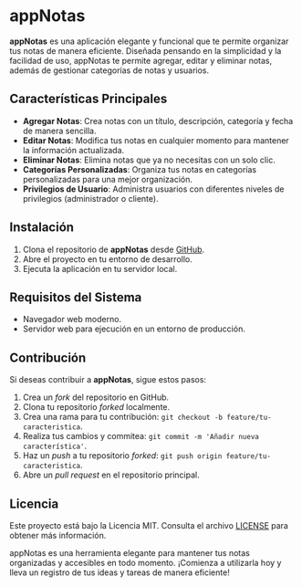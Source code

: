 # appNotas

**appNotas** es una aplicación elegante y funcional que te permite organizar tus notas de manera eficiente. Diseñada pensando en la simplicidad y la facilidad de uso, appNotas te permite agregar, editar y eliminar notas, además de gestionar categorías de notas y usuarios.

## Características Principales

- **Agregar Notas**: Crea notas con un título, descripción, categoría y fecha de manera sencilla.
- **Editar Notas**: Modifica tus notas en cualquier momento para mantener la información actualizada.
- **Eliminar Notas**: Elimina notas que ya no necesitas con un solo clic.
- **Categorías Personalizadas**: Organiza tus notas en categorías personalizadas para una mejor organización.
- **Privilegios de Usuario**: Administra usuarios con diferentes niveles de privilegios (administrador o cliente).


## Instalación

1. Clona el repositorio de **appNotas** desde [GitHub](https://github.com/tu-usuario/appNotas.git).
2. Abre el proyecto en tu entorno de desarrollo.
3. Ejecuta la aplicación en tu servidor local.

## Requisitos del Sistema

- Navegador web moderno.
- Servidor web para ejecución en un entorno de producción.

## Contribución

Si deseas contribuir a **appNotas**, sigue estos pasos:

1. Crea un *fork* del repositorio en GitHub.
2. Clona tu repositorio *forked* localmente.
3. Crea una rama para tu contribución: `git checkout -b feature/tu-caracteristica`.
4. Realiza tus cambios y commitea: `git commit -m 'Añadir nueva característica'`.
5. Haz un *push* a tu repositorio *forked*: `git push origin feature/tu-caracteristica`.
6. Abre un *pull request* en el repositorio principal.

## Licencia

Este proyecto está bajo la Licencia MIT. Consulta el archivo [LICENSE](https://github.com/tu-usuario/appNotas/blob/main/LICENSE) para obtener más información.

appNotas es una herramienta elegante para mantener tus notas organizadas y accesibles en todo momento. ¡Comienza a utilizarla hoy y lleva un registro de tus ideas y tareas de manera eficiente!

